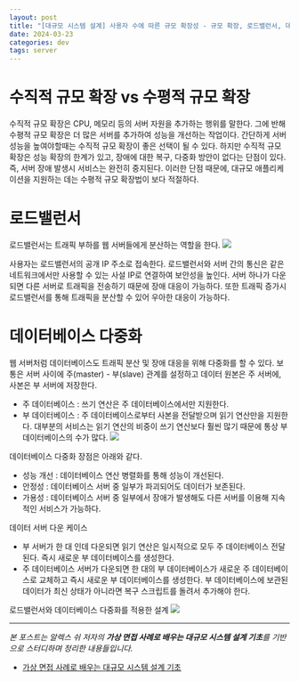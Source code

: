 ```yaml
---
layout: post
title: "[대규모 시스템 설계] 사용자 수에 따른 규모 확장성 - 규모 확장, 로드밸런서, 데이터베이스 다중화"
date: 2024-03-23
categories: dev
tags: server
---
```


# 수직적 규모 확장 vs 수평적 규모 확장

수직적 규모 확장은 CPU, 메모리 등의 서버 자원을 추가하는 행위를 말한다. 그에 반해 수평적 규모 확장은 더 많은 서버를 추가하여 성능을 개선하는 작업이다.
간단하게 서버 성능을 높여야할때는 수직적 규모 확장이 좋은 선택이 될 수 있다. 하지만 수직적 규모 확장은 성능 확장의 한계가 있고, 장애에 대한 복구, 다중화 방안이 없다는 단점이 있다. 즉, 서버 장애 발생시 서비스는 완전히 중지된다. 이러한 단점 때문에, 대규모 애플리케이션을 지원하는 데는 수평적 규모 확장법이 보다 적절하다.

# 로드밸런서

로드밸런서는 트래픽 부하를 웹 서버들에게 분산하는 역할을 한다.
![](https://velog.velcdn.com/images/naljajm/post/662eea8f-d86c-42b1-8dc0-cc6e99801e48/image.png)

사용자는 로드밸런서의 공개 IP 주소로 접속한다. 로드밸런서와 서버 간의 통신은 같은 네트워크에서만 사용할 수 있는 사설 IP로 연결하여 보안성을 높인다.
서버 하나가 다운되면 다른 서버로 트래픽을 전송하기 때문에 장애 대응이 가능하다. 또한 트래픽 증가시 로드밸런서를 통해 트래픽을 분산할 수 있어 우아한 대응이 가능하다.

# 데이터베이스 다중화

웹 서버처럼 데이터베이스도 트래픽 분산 및 장애 대응을 위해 다중화를 할 수 있다. 보통은 서버 사이에 주(master) - 부(slave) 관계를 설정하고 데이터 원본은 주 서버에, 사본은 부 서버에 저장한다.

- 주 데이터베이스 : 쓰기 연산은 주 데이터베이스에서만 지원한다.
- 부 데이터베이스 : 주 데이터베이스로부터 사본을 전달받으며 읽기 연산만을 지원한다. 대부분의 서비스는 읽기 연산의 비중이 쓰기 연산보다 훨씬 많기 때문에 통상 부 데이터베이스의 수가 많다.
  ![](https://velog.velcdn.com/images/naljajm/post/7903e888-25e2-4288-b373-a2964303d12d/image.png)

데이터베이스 다중화 장점은 아래와 같다.

- 성능 개선 : 데이터베이스 연산 병렬화를 통해 성능이 개선된다.
- 안정성 : 데이터베이스 서버 중 일부가 파괴되어도 데이터가 보존된다.
- 가용성 : 데이터베이스 서버 중 일부에서 장애가 발생해도 다른 서버를 이용해 지속적인 서비스가 가능하다.

데이터 서버 다운 케이스

- 부 서버가 한 대 인데 다운되면 읽기 연산은 일시적으로 모두 주 데이터베이스 전달된다. 즉시 새로운 부 데이터베이스를 생성한다.
- 주 데이터베이스 서버가 다운되면 한 대의 부 데이터베이스가 새로운 주 데이터베이스로 교체하고 즉시 새로운 부 데이터베이스를 생성한다. 부 데이터베이스에 보관된 데이터가 최신 상태가 아니라면 복구 스크립트를 돌려서 추가해야 한다.

로드밸런서와 데이터베이스 다중화를 적용한 설계
![](https://velog.velcdn.com/images/naljajm/post/ca10fb9b-788c-42bf-80ab-5de2b2ece82f/image.png)

---

_본 포스트는 알렉스 쉬 저자의 **가상 면접 사례로 배우는 대규모 시스템 설계 기초**를 기반으로 스터디하며 정리한 내용들입니다._

- [가상 면접 사례로 배우는 대규모 시스템 설계 기초](https://m.yes24.com/Goods/Detail/102819435)
